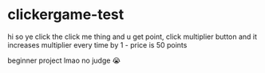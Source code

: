 # clickergame-test

hi so ye click the click me thing and u get point, click multiplier button and it increases multiplier every time by 1 - price is 50 points

beginner project lmao no judge :sob:
